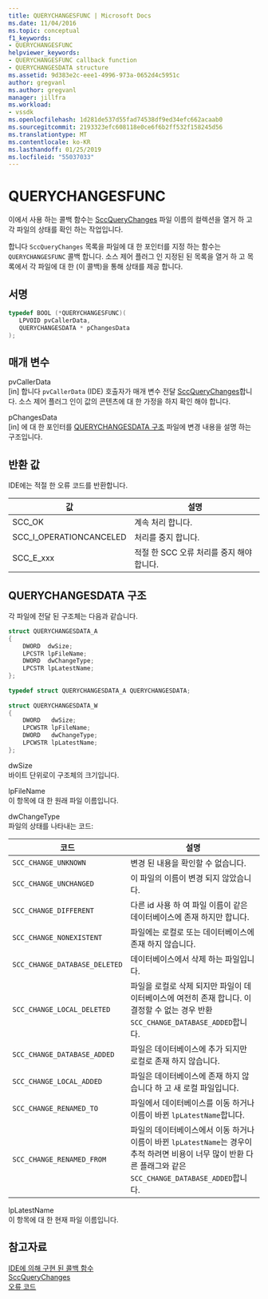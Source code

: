 ```yaml
---
title: QUERYCHANGESFUNC | Microsoft Docs
ms.date: 11/04/2016
ms.topic: conceptual
f1_keywords:
- QUERYCHANGESFUNC
helpviewer_keywords:
- QUERYCHANGESFUNC callback function
- QUERYCHANGESDATA structure
ms.assetid: 9d383e2c-eee1-4996-973a-0652d4c5951c
author: gregvanl
ms.author: gregvanl
manager: jillfra
ms.workload:
- vssdk
ms.openlocfilehash: 1d281de537d55fad74538df9ed34efc662acaab0
ms.sourcegitcommit: 2193323efc608118e0ce6f6b2ff532f158245d56
ms.translationtype: MT
ms.contentlocale: ko-KR
ms.lasthandoff: 01/25/2019
ms.locfileid: "55037033"
---
```

# <a name="querychangesfunc"></a>QUERYCHANGESFUNC
이에서 사용 하는 콜백 함수는 [SccQueryChanges](../extensibility/sccquerychanges-function.md) 파일 이름의 컬렉션을 열거 하 고 각 파일의 상태를 확인 하는 작업입니다.  
  
 합니다 `SccQueryChanges` 목록을 파일에 대 한 포인터를 지정 하는 함수는 `QUERYCHANGESFUNC` 콜백 합니다. 소스 제어 플러그 인 지정된 된 목록을 열거 하 고 목록에서 각 파일에 대 한 (이 콜백)을 통해 상태를 제공 합니다.  
  
## <a name="signature"></a>서명  
  
```cpp  
typedef BOOL (*QUERYCHANGESFUNC)(  
   LPVOID pvCallerData,  
   QUERYCHANGESDATA * pChangesData  
);  
```  
  
## <a name="parameters"></a>매개 변수  
 pvCallerData  
 [in] 합니다 `pvCallerData` (IDE) 호출자가 매개 변수 전달 [SccQueryChanges](../extensibility/sccquerychanges-function.md)합니다. 소스 제어 플러그 인이 값의 콘텐츠에 대 한 가정을 하지 확인 해야 합니다.  
  
 pChangesData  
 [in] 에 대 한 포인터를 [QUERYCHANGESDATA 구조](#LinkQUERYCHANGESDATA) 파일에 변경 내용을 설명 하는 구조입니다.  
  
## <a name="return-value"></a>반환 값  
 IDE에는 적절 한 오류 코드를 반환합니다.  
  
|값|설명|  
|-----------|-----------------|  
|SCC_OK|계속 처리 합니다.|  
|SCC_I_OPERATIONCANCELED|처리를 중지 합니다.|  
|SCC_E_xxx|적절 한 SCC 오류 처리를 중지 해야 합니다.|  
  
##  <a name="LinkQUERYCHANGESDATA"></a> QUERYCHANGESDATA 구조  
 각 파일에 전달 된 구조체는 다음과 같습니다.  
  
```cpp  
struct QUERYCHANGESDATA_A  
{  
    DWORD  dwSize;  
    LPCSTR lpFileName;  
    DWORD  dwChangeType;  
    LPCSTR lpLatestName;  
};  
  
typedef struct QUERYCHANGESDATA_A QUERYCHANGESDATA;  
  
struct QUERYCHANGESDATA_W  
{  
    DWORD   dwSize;  
    LPCWSTR lpFileName;  
    DWORD   dwChangeType;  
    LPCWSTR lpLatestName;  
};  
```  
  
 dwSize  
 바이트 단위로이 구조체의 크기입니다.  
  
 lpFileName  
 이 항목에 대 한 원래 파일 이름입니다.  
  
 dwChangeType  
 파일의 상태를 나타내는 코드:  
  
|코드|설명|  
|----------|-----------------|  
|`SCC_CHANGE_UNKNOWN`|변경 된 내용을 확인할 수 없습니다.|  
|`SCC_CHANGE_UNCHANGED`|이 파일의 이름이 변경 되지 않았습니다.|  
|`SCC_CHANGE_DIFFERENT`|다른 id 사용 하 여 파일 이름이 같은 데이터베이스에 존재 하지만 합니다.|  
|`SCC_CHANGE_NONEXISTENT`|파일에는 로컬로 또는 데이터베이스에 존재 하지 않습니다.|  
|`SCC_CHANGE_DATABASE_DELETED`|데이터베이스에서 삭제 하는 파일입니다.|  
|`SCC_CHANGE_LOCAL_DELETED`|파일을 로컬로 삭제 되지만 파일이 데이터베이스에 여전히 존재 합니다. 이 결정할 수 없는 경우 반환 `SCC_CHANGE_DATABASE_ADDED`합니다.|  
|`SCC_CHANGE_DATABASE_ADDED`|파일은 데이터베이스에 추가 되지만 로컬로 존재 하지 않습니다.|  
|`SCC_CHANGE_LOCAL_ADDED`|파일은 데이터베이스에 존재 하지 않습니다 하 고 새 로컬 파일입니다.|  
|`SCC_CHANGE_RENAMED_TO`|파일에서 데이터베이스를 이동 하거나 이름이 바뀐 `lpLatestName`합니다.|  
|`SCC_CHANGE_RENAMED_FROM`|파일의 데이터베이스에서 이동 하거나 이름이 바뀐 `lpLatestName`는 경우이 추적 하려면 비용이 너무 많이 반환 다른 플래그와 같은 `SCC_CHANGE_DATABASE_ADDED`합니다.|  
  
 lpLatestName  
 이 항목에 대 한 현재 파일 이름입니다.  
  
## <a name="see-also"></a>참고자료  
 [IDE에 의해 구현 된 콜백 함수](../extensibility/callback-functions-implemented-by-the-ide.md)   
 [SccQueryChanges](../extensibility/sccquerychanges-function.md)   
 [오류 코드](../extensibility/error-codes.md)
